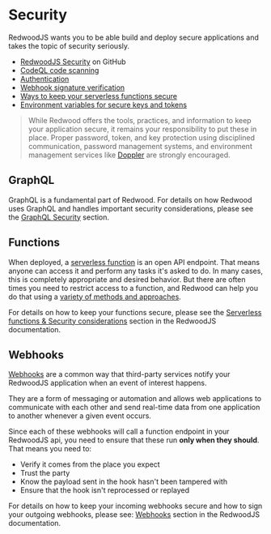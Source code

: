 # Security

RedwoodJS wants you to be able build and deploy secure applications and takes the topic of security seriously.

* [RedwoodJS Security](https://github.com/redwoodjs/redwood/security) on GitHub
* [CodeQL code scanning](https://github.com/features/security)
* [Authentication](/docs/authentication)
* [Webhook signature verification](/docs/webhooks)
* [Ways to keep your serverless functions secure](/docs/serverless-functions#security-considerations)
* [Environment variables for secure keys and tokens](/docs/environment-variables)

> While Redwood offers the tools, practices, and information to keep your application secure, it remains your responsibility to put these in place. Proper password, token, and key protection using disciplined communication, password management systems, and environment management services like [Doppler](https://www.doppler.com) are strongly encouraged.

## GraphQL

GraphQL is a fundamental part of Redwood. For details on how Redwood uses GraphQL and handles important security considerations, please see the [GraphQL Security](/docs/graphql#security) section.

## Functions

When deployed, a [serverless function](/docs/serverless-functions) is an open API endpoint. That means anyone can access it and perform any tasks it's asked to do. In many cases, this is completely appropriate and desired behavior. But there are often times you need to restrict access to a function, and Redwood can help you do that using a [variety of methods and approaches](/docs/serverless-functions#security-considerations).

For details on how to keep your functions secure, please see the [Serverless functions & Security considerations](/docs/serverless-functions#security-considerations) section in the RedwoodJS documentation.

## Webhooks

[Webhooks](/docs/webhooks) are a common way that third-party services notify your RedwoodJS application when an event of interest happens. 

They are a form of messaging or automation and allows web applications to communicate with each other and send real-time data from one application to another whenever a given event occurs.

Since each of these webhooks will call a function endpoint in your RedwoodJS api, you need to ensure that these run **only when they should**. That means you need to:

* Verify it comes from the place you expect
* Trust the party 
* Know the payload sent in the hook hasn't been tampered with
* Ensure that the hook isn't reprocessed or replayed 

For details on how to keep your incoming webhooks secure and how to sign your outgoing webhooks, please see: [Webhooks](/docs/webhooks) section in the RedwoodJS documentation.
